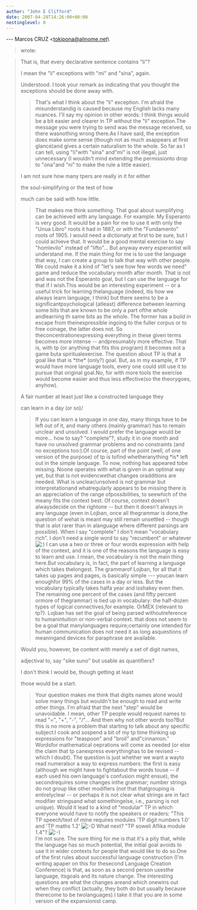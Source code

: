 ```yaml
---
author: "John E Clifford"
date: 2007-04-28T14:26:00+00:00
nestinglevel: 0
---
```

\---
 Marcos CRUZ <[tokipona@alinome.net](mailto://tokipona@alinome.net)\
> wrote:

> 
> 
> 
> That is, that every declarative sentence contains "li"?
>> 
> 
> I mean the "li" exceptions with "mi" and "sina", again.
>> 
> Understood. I took your remark as indicating that you thought the
> exceptions should be done away with.
>> That's what I think about the "li" exception. I'm afraid the
> misunderstandig is caused because my English lacks many nuances. I'll
> say my opinion in other words: I think things would be a bit easier
> and clearer in TP without the "li" exception.The message you were trying to send was the message received, so there wasnothing wrong there.As I have said, the exception does make some sense (though not as much asappears at first glance)and gives a certain naturalism to the whole. So far as I can tell, using "li"with "sina" and"mi" is not illegal, just unnecessary (I wouldn't mind extending the permissionto drop to "ona"and "ni" to make the rule a little easier).
>> 
> I am not sure how many tpers are really in it for either
> 
> the soul-simplifying or the test of how
> 
> much can be said with how little.
>> That makes me think something. That goal about sumplifying can be
> achieved with any language. For example: My Esperanto is very good.
> It would be a pain for me to use it with only the "Unua Libro" roots
> it had in 1887, or with the "Fundamento" roots of 1905. I would need
> a dictionaty at first to be sure, but I could achieve that. It would
> be a good mental exercise to say "homlevilo" instead of "lifto"...
> But anyway every esperantist will understand me. If the main thing
> for me is to use the language that way, I can create a group to talk
> that way with other people. We could make it a kind of "let's see how
> few words we need" game and reduce the vocabulary month after month.
> That is not and was not the Esperanto goal, but I can use the
> language for that if I wish.This would be an interesting experiment --
 or a useful trick for learning thelanguage (indeed, itis how we always learn language, I think) but there seems to be a significantpsychological (atleast) difference between learning some bits that are known to be only a part ofthe whole andlearning th same bits as the whole. The former has a build in escape from theinexpressible ingoing to the fuller corpus or to free coinage, the latter does not. So theconcentrationexpressing everything in these given terms becomes more intense --
 andpresumably more effective. That is, with tp (or anything that fits this program) it becomes not a game buta spiritualexercise.
> The question about TP is that a goal like that is \*the\* (only?) goal.
> But, as in my example, if TP would have more language tools, every
> one could still use it to pursue that original goal.No, for with more tools the exercise would become easier and thus less effective(so the theorygoes, anyhow).
> 
> A fair number at least just like a constructed language they
> 
> can learn in a day (or so)/
>> If you can learn a language in one day, many things have to be left
> out of it, and many others (mainly grammar) has to remain unclear and
> unsolved. I would prefer the language would be more... how to
> say? "complete"?, study it in one month and have no unsolved grammar
> problems and no constraints (and no exceptions too:).Of course, part of the point (well, of one version of the purpose) of tp is tofind whetheranything \*is\* left out in the simple language. To now, nothing has appeared tobe missing. Noone operates with what is given in an optimal way yet, but that is not evidencwethat changes oradditions are needed. What is unclear/unsolved is not grammar but interpretationand whatregularly appears to be missing there is an appreciation of the range ofpossibilities, to seewhich of the meany fits the context best. Of course, context doesn't alwaysdecide on the rightone --
 but then it doesn't always in any language (even in Lojban, once all thegrammar is done,the question of wehat is meant may still remain unsettled --
 though that is alot rarer than in alanguage where different parsings are possible).
> When I say "complete" I don't mean "vocabulary rich". I don't need a
> single word to say "recumbent" or whatever ![:)](images/smilies/icon_e_smile.gif "Smile") I can use a two or
> three or four words expression with help of the context, and it is
> one of the reasons the language is easy to learn and use. I mean, the
> vocabulary is not the main thing here.But vocabulary is, in fact, the part of learning a language which takes thelongest. The grammarof Lojban, for all that it takes up pages and pages, is basically simple ---
 youcan learn enoughfor 99% of the cases in a day or less. But the vocabulary typically takes halfa year and isshakey even then. The remaining one percent of the cases (and fifty percent ormore of thegrammar) is tied up in vocabulary: the half-dozen types of logical connectives,for example. OrMEX (relevant to tp?). Lojban has set the goal of being parsed withoutreference to humanintuition or non-verbal context. that does not seem to be a goal that manylanguages require;certainly one intended for human communication does not need it as long asquestions of meaningand devices for paraphrase are available.
> 
> Would you, however, be content with merely a set of digit names,
> 
> adjectival to, say "sike suno" but usable as quantifiers?
> 
> I don't think I would be, though getting at least
> 
> those would be a start.
>> Your question makes me think that digits names alone would solve many
> things but wouldn't be enough to read and write other things. I'm
> afraid that the next "step" would be unavoidable. I mean, other TP
> people would request names to read "=", "+", "-", "/"... And then why
> not other words too?But this is no more a problem that starting to talk about any specific subject:I cook and sospend a bit of my tp time thinking up expressions for "teaspoon" and "broil" and"cinnamon." Wordsfor mathematical oeprations will come as needed (or else the claim that tp canexpress everythinghas to be revised --
 which I doubt). The question is just whether we want a wayto read numeralsor a way to express numbers: the first is easy (although we might have to fightabout the words touse --
 if each used his own language's confusion might ensue), the secondrequires some changes inthe grammar; number strings do not group like other modifiers (not that thatgrouping is entirelyclear --
 or perhaps it is not clear what strings are in fact modifier stringsand what somethingelse, i.e., parsing is not unique).
> Would it lead to a kind of "modular" TP in which everyone would have
> to notify the speakers or readers: "This TP speech/text of mine
> requires modules 'TP digit numbers 1.0' and 'TP maths 1.2' ![:-D](images/smilies/icon_e_biggrin.gif "Very Happy") What
> next? "TP soweli Aflika module 1.4"? ![:-)](images/smilies/icon_e_smile.gif "Smile")\
>> I'm not sure. The sure thing for me is that it's a pity that, while
> the language has so much potential, the initial goal avoids to use it
> in wider contexts for people that would like to do so.One of the first rules about successful language construction (I'm writing apaper on this for thesecond Language Creation Conference) is that, as soon as a second person usesthe language, itsgoals and its nature change. The interesting questions are what the changes areand which onewins out when they conflict (actually, they both do but usually because therecome to be twolanguages).I take it that you are in some version of the expansionist camp.